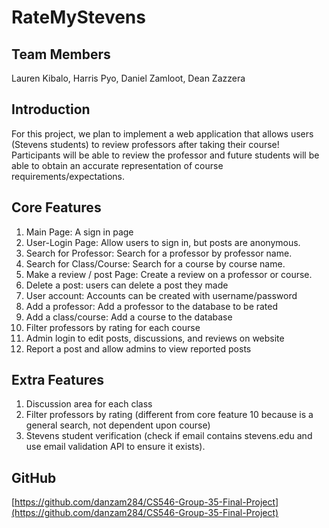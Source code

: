 # **RateMyStevens**


## **Team Members**

Lauren Kibalo, Harris Pyo, Daniel Zamloot, Dean Zazzera


## **Introduction**

For this project, we plan to implement a web application that allows users (Stevens students) to review professors after taking their course! Participants will be able to review the professor and future students will be able to obtain an accurate representation of course requirements/expectations. 


## **Core Features**



1. Main Page: A sign in page 
2. User-Login Page: Allow users to sign in, but posts are anonymous.
3. Search for Professor: Search for a professor by professor name.
4. Search for Class/Course: Search for a course by course name.
5. Make a review / post Page: Create a review on a professor or course.
6. Delete a post: users can delete a post they made
7. User account: Accounts can be created with username/password
8. Add a professor: Add a professor to the database to be rated
9. Add a class/course: Add a course to the database
10. Filter professors by rating for each course
11. Admin login to edit posts, discussions, and reviews on website
12. Report a post and allow admins to view reported posts


## **Extra Features**



1. Discussion area for each class
2. Filter professors by rating (different from core feature 10 because is a general search, not dependent upon course)
3. Stevens student verification (check if email contains stevens.edu and use email validation API to ensure it exists).


## **GitHub**

[https://github.com/danzam284/CS546-Group-35-Final-Project](https://github.com/danzam284/CS546-Group-35-Final-Project)
